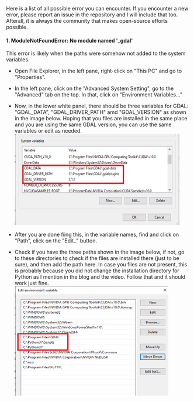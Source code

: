 Here is a list of all possible error you can encounter. If you encounter a new error, please report an issue in the repository and I will include that too. Afterall, it is always the community that makes open-source efforts possible.<br/>

#### 1. ModuleNotFoundError: No module named '_gdal' <br/>
This error is likely when the paths were somehow not added to the system variables.<br/>
* Open File Explorer, in the left pane, right-click on "This PC" and go to "Properties".<br/>
* In the left pane, click on the "Advanced System Setting", go to the "Advanced" tab on the top. In that, click on "Environment Variables..."<br/>
* Now, in the lower white panel, there should be three variables for GDAL: "GDAL_DATA", "GDAL_DRIVER_PATH" amd "GDAL_VERSION" as shown in the image below. Hoping that you files are installed in the same place and you are using the same GDAL version, you can use the same variables or edit as needed.<br/>
<img src="./media/EnvironmentVariables1.png" height="250" width="450"><br/>

* After you are done fiing this, in the variable names, find and click on "Path", click on the "Edit.." button.<br/>
* Check if you have the three paths shown in the image below, if not, go to these directories to check if the files are installed there (just to be sure), and then add the path here. In case you files are not present, this is probably because you did not change the installation directory for Python as I mention in the blog and the video. Follow that and it should work just fine.<br/>
<img src="./media/EnvironmentVariables2.png" height="300" width="420"><br/>

